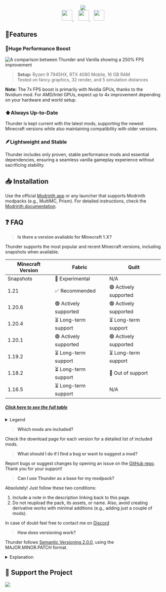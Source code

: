 <center>
  <img src="https://www.bisecthosting.com/images/CF/Thunder/BH_TH_Header.webp">
  <br>
  <a href="https://modrinth.com/modpack/Thunder">
    <img src="https://raw.githubusercontent.com/TheBossMagnus/Thunder/main/Doc%20assets/Modrinth-mark.svg" height="34px" width="34px"/>
  </a>&nbsp;&nbsp;&nbsp;
  <a href="https://github.com/TheBossMagnus/Thunder">
    <img src="https://raw.githubusercontent.com/TheBossMagnus/Thunder/main/Doc%20assets/github-mark-white.svg" height="34px" width="34px"/>
  </a>&nbsp;&nbsp;
  <a href="https://modrinth.com/modpack/Thunder/versions">
    <img src="https://raw.githubusercontent.com/TheBossMagnus/Thunder/main/Doc%20assets/Download%20icon.svg" height="34px" width="34px"/>
    </a>
</center>

## 📃Features

### 🚀Huge Performance Boost
![A comparison between Thunder and Vanilla showing a 250% FPS improvement](https://www.bisecthosting.com/images/CF/Thunder/BH_TH_FPS.webp)

> **Setup:** Ryzen 9 7945HX, RTX 4080 Mobile, 16 GB RAM  
> Tested on fancy graphics, 32 render, and 5 simulation distances

**Note:** The 7x FPS boost is primarily with Nvidia GPUs, thanks to the Nvidium mod. For AMD/Intel GPUs, expect up to 4x improvement depending on your hardware and world setup.

### ⬆️Always Up-to-Date
Thunder is kept current with the latest mods, supporting the newest Minecraft versions while also maintaining compatibility with older versions.

### 🪶Lightweight and Stable
Thunder includes only proven, stable performance mods and essential dependencies, ensuring a seamless vanilla gameplay experience without sacrificing stability.

## 📥 Installation

Use the official [Modrinth app](https://modrinth.com/app) or any launcher that supports Modrinth modpacks (e.g., MultiMC, Prism). For detailed instructions, check the [Modrinth documentation](https://docs.modrinth.com/docs/modpacks/playing_modpacks/).

## ❓ FAQ

> **Is there a version available for Minecraft 1.X?**

Thunder supports the most popular and recent Minecraft versions, including snapshots when available.

| Minecraft Version | Fabric | Quilt |
| ----------------- | ------ | ----- |
| Snapshots         | 🧪 Experimental | N/A |
| 1.21              | ✅ Recommended | 🟢 Actively supported |
| 1.20.6            | 🟢 Actively supported | 🟢 Actively supported |
| 1.20.4            | ⏳ Long-term support | ⏳ Long-term support |
| 1.20.1            | 🟢 Actively supported | 🟢 Actively supported |
| 1.19.2            | ⏳ Long-term support | ⏳ Long-term support |
| 1.18.2            | ⏳ Long-term support | 🔴 Out of support |
| 1.16.5            | ⏳ Long-term support | N/A |

##### [Click here to see the full table](https://gist.github.com/TheBossMagnus/0feda82de3d2c92751db2051ea78d691)

<details>
<summary>Legend</summary>

- ✅ **Recommended**: Most stable, performant, and up-to-date release.
- 🟢 **Actively supported**: Up-to-date release with the newest mod versions.
- ⏳ **Long-term support**: Releases for older Minecraft versions with fewer updates, typically monthly.
- 🧪 **Experimental**: Unstable version, may have bugs.
- 🔴 **Out of support**: No longer supported. (Click on the emoji to get the last available version)

</details>

> **Which mods are included?**

Check the download page for each version for a detailed list of included mods.

> **What should I do if I find a bug or want to suggest a mod?**

Report bugs or suggest changes by opening an issue on the [GitHub repo](https://github.com/TheBossMagnus/Thunder). Thank you for your support!

> **Can I use Thunder as a base for my modpack?**

Absolutely! Just follow these two conditions:
1) Include a note in the description linking back to this page.
2) Do not reupload the pack, its assets, or name. Also, avoid creating derivative works with minimal additions (e.g., adding just a couple of mods).

In case of doubt feel free to contact me on [Discord](https://discord.com/users/731196876078186576)

> **How does versioning work?**

Thunder follows [Semantic Versioning 2.0.0](https://semver.org/), using the MAJOR.MINOR.PATCH format.

<details>
<summary>Explanation</summary>

- **MAJOR**: Significant changes, such as support for new major Minecraft updates or extensive modifications.
- **MINOR**: Smaller changes, such as adding/removing mods or supporting new minor Minecraft updates.
- **PATCH**: Minor changes, such as mod updates or configuration adjustments.

</details>

## 🙏 Support the Project
<a href="www.bisecthosting.com/thebossmagnus"><img src="https://www.bisecthosting.com/images/CF/Thunder/BH_TH_PromoCard.webp"/></a>